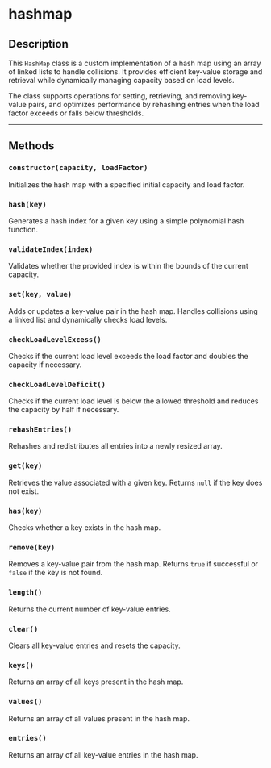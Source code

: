 # hashmap

## Description

This `HashMap` class is a custom implementation of a hash map using an array of linked lists to handle collisions. It provides efficient key-value storage and retrieval while dynamically managing capacity based on load levels.

The class supports operations for setting, retrieving, and removing key-value pairs, and optimizes performance by rehashing entries when the load factor exceeds or falls below thresholds.

---

## Methods

### `constructor(capacity, loadFactor)`
Initializes the hash map with a specified initial capacity and load factor.

### `hash(key)`
Generates a hash index for a given key using a simple polynomial hash function.

### `validateIndex(index)`
Validates whether the provided index is within the bounds of the current capacity.

### `set(key, value)`
Adds or updates a key-value pair in the hash map. Handles collisions using a linked list and dynamically checks load levels.

### `checkLoadLevelExcess()`
Checks if the current load level exceeds the load factor and doubles the capacity if necessary.

### `checkLoadLevelDeficit()`
Checks if the current load level is below the allowed threshold and reduces the capacity by half if necessary.

### `rehashEntries()`
Rehashes and redistributes all entries into a newly resized array.

### `get(key)`
Retrieves the value associated with a given key. Returns `null` if the key does not exist.

### `has(key)`
Checks whether a key exists in the hash map.

### `remove(key)`
Removes a key-value pair from the hash map. Returns `true` if successful or `false` if the key is not found.

### `length()`
Returns the current number of key-value entries.

### `clear()`
Clears all key-value entries and resets the capacity.

### `keys()`
Returns an array of all keys present in the hash map.

### `values()`
Returns an array of all values present in the hash map.

### `entries()`
Returns an array of all key-value entries in the hash map.